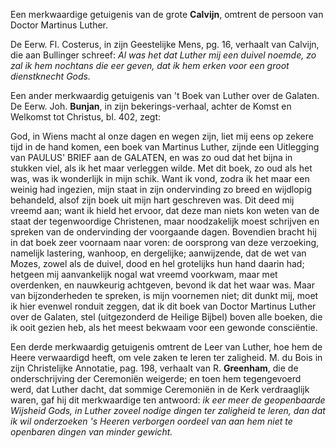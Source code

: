 Een merkwaardige getuigenis van de grote **Calvijn**, omtrent de persoon van Doctor
Martinus Luther.

De Eerw. Fl. Costerus, in zijn Geestelijke Mens, pg. 16, verhaalt van Calvijn, die aan
Bullinger schreef: *Al was het dat Luther mij een duivel noemde, zo zal ik hem
nochtans die eer geven, dat ik hem erken voor een groot dienstknecht Gods.*

Een ander merkwaardig getuigenis van 't Boek van Luther over de Galaten.
De Eerw. Joh. **Bunjan**, in zijn bekerings-verhaal, achter de Komst en Welkomst tot
Christus, bl. 402, zegt:

God, in Wiens macht al onze dagen en wegen zijn, liet mij eens op zekere tijd in de
hand komen, een boek van Martinus Luther, zijnde een Uitlegging van PAULUS'
BRIEF aan de GALATEN, en was zo oud dat het bijna in stukken viel, als ik het maar
verleggen wilde. Met dit boek, zo oud als het was, was ik wonderlijk in mijn schik.
Want ik vond, zodra ik het maar een weinig had ingezien, mijn staat in zijn
ondervinding zo breed en wijdlopig behandeld, alsof zijn boek uit mijn hart
geschreven was. Dit deed mij vreemd aan; want ik hield het ervoor, dat deze man niets
kon weten van de staat der tegenwoordige Christenen, maar noodzakelijk moest
schrijven en spreken van de ondervinding der voorgaande dagen. Bovendien bracht hij
in dat boek zeer voornaam naar voren: de oorsprong van deze verzoeking, namelijk
lastering, wanhoop, en dergelijke; aanwijzende, dat de wet van Mozes, zowel als de
duivel, dood en hel grotelijks hun hand daarin had; hetgeen mij aanvankelijk nogal
wat vreemd voorkwam, maar met overdenken, en nauwkeurig achtgeven, bevond ik
dat het waar was. Maar van bijzonderheden te spreken, is mijn voornemen niet; dit
dunkt mij, moet ik hier evenwel ronduit zeggen, dat ik dit boek van Doctor Martinus
Luther over de Galaten, stel (uitgezonderd de Heilige Bijbel) boven alle boeken, die ik
ooit gezien heb, als het meest bekwaam voor een gewonde consciëntie.

Een derde merkwaardig getuigenis omtrent de Leer van Luther, hoe hem de Heere
verwaardigd heeft, om vele zaken te leren ter zaligheid.
M. du Bois in zijn Christelijke Annotatie, pag. 198, verhaalt van R. **Greenham**, die de
onderschrijving der Ceremoniën weigerde; en toen hem tegengevoerd werd, dat
Luther dacht, dat sommige Ceremoniën in de Kerk verdraaglijk waren, gaf hij dit
merkwaardige ten antwoord: *ik eer meer de geopenbaarde Wijsheid Gods, in Luther
zoveel nodige dingen ter zaligheid te leren, dan dat ik wil onderzoeken 's Heeren
verborgen oordeel van aan hem niet te openbaren dingen van minder gewicht.*